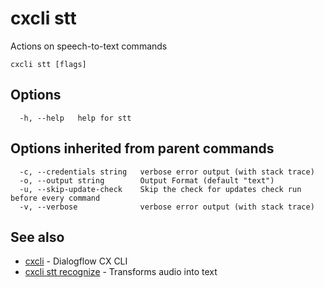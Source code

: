 # cxcli stt

Actions on speech-to-text commands

```
cxcli stt [flags]
```

## Options

```
  -h, --help   help for stt
```

## Options inherited from parent commands

```
  -c, --credentials string   verbose error output (with stack trace)
  -o, --output string        Output Format (default "text")
  -u, --skip-update-check    Skip the check for updates check run before every command
  -v, --verbose              verbose error output (with stack trace)
```

## See also

* [cxcli](/cmd/cxcli/)	 - Dialogflow CX CLI
* [cxcli stt recognize](/cmd/cxcli_stt_recognize/)	 - Transforms audio into text

